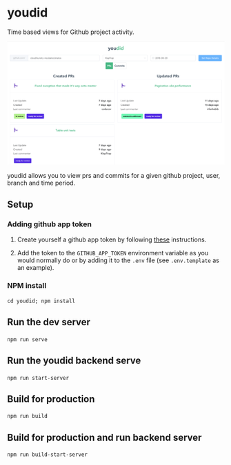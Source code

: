 # youdid

Time based views for Github project activity.

![alt text](https://github.com/klaptrap/youdid/raw/master/docs/screenshot.png 'Logo Title Text 1')

youdid allows you to view prs and commits for a given github project, user, branch and time period.

## Setup

### Adding github app token

1.  Create yourself a github app token by following [these](https://developer.github.com/apps/building-github-apps/creating-a-github-app/) instructions.

2.  Add the token to the `GITHUB_APP_TOKEN` environment variable as you would normally do or by adding it to the `.env` file (see `.env.template` as an example).

### NPM install

`cd youdid; npm install`

## Run the dev server

`npm run serve`

## Run the youdid backend serve

`npm run start-server`

## Build for production

`npm run build`

## Build for production and run backend server

`npm run build-start-server`
